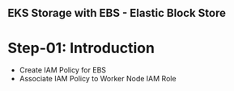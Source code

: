 ## EKS Storage with EBS - Elastic Block Store
# Step-01: Introduction
- Create IAM Policy for EBS
- Associate IAM Policy to Worker Node IAM Role
